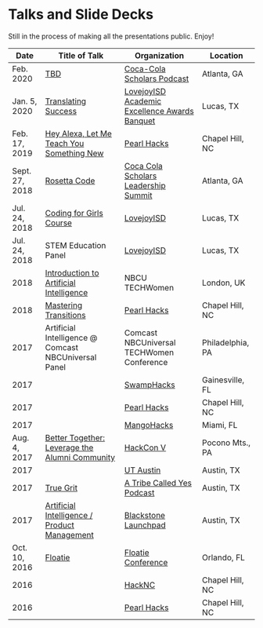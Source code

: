 # Talks and Slide Decks
Still in the process of making all the presentations public. Enjoy!

| Date | Title of Talk | Organization | Location |
|------|---------------|--------------|----------|
| Feb. 2020 | [TBD](https://github.com/madipfaff/talks-and-slide-decks/blob/master/2020) | [Coca-Cola Scholars Podcast](https://www.coca-colascholarsfoundation.org/apply/) | Atlanta, GA |
| Jan. 5, 2020 | [Translating Success](https://github.com/madipfaff/talks-and-slide-decks/blob/master/2020) | [LovejoyISD Academic Excellence Awards Banquet](https://lhs.lovejoyisd.net/) | Lucas, TX |
| Feb. 17, 2019 | [Hey Alexa, Let Me Teach You Something New](https://github.com/madipfaff/talks-and-slide-decks/blob/master/2019/PearlHacks/PearlHacks-AlexaWorkshop.pdf) | [Pearl Hacks](https://pearlhacks.com) | Chapel Hill, NC |
| Sept. 27, 2018 | [Rosetta Code](https://github.com/madipfaff/talks-and-slide-decks/blob/master/2018/CocaColaScholars/Legesher-RosettaCode.pdf) | [Coca Cola Scholars Leadership Summit](https://summit.coca-colascholarsfoundation.org/) | Atlanta, GA |
| Jul. 24, 2018 | [Coding for Girls Course](https://github.com/madipfaff/Talks-And-Decks/tree/master/2018/LovejoyISD) | [LovejoyISD](https://www.lovejoyisd.net/) | Lucas, TX |
| Jul. 24, 2018 | STEM Education Panel | [LovejoyISD](https://www.lovejoyisd.net/) | Lucas, TX |
| 2018 | [Introduction to Artificial Intelligence](https://github.com/madipfaff/Talks-And-Decks/tree/master/2018/NBCUTechWomen) | NBCU TECHWomen | London, UK |
| 2018 | [Mastering Transitions](https://github.com/madipfaff/Talks-And-Decks/tree/master/2018/PearlHacks) | [Pearl Hacks](http://pearlhacks.com/) | Chapel Hill, NC |
| 2017 | Artificial Intelligence @ Comcast NBCUniversal Panel | Comcast NBCUniversal TECHWomen Conference | Philadelphia, PA |
| 2017 | [](https://github.com/madipfaff/Talks-And-Decks/tree/master/2017/SwampHacks) | [SwampHacks](http://swamphacks.com/) | Gainesville, FL |
| 2017 | [](https://github.com/madipfaff/Talks-And-Decks/tree/master/2017/PearlHacks) | [Pearl Hacks](http://pearlhacks.com/) | Chapel Hill, NC |
| 2017 | [](https://github.com/madipfaff/Talks-And-Decks/tree/master/2017/MangoHacks) | [MangoHacks](http://mangohacks.com/) | Miami, FL |
| Aug. 4, 2017 | [Better Together: Leverage the Alumni Community](https://github.com/madipfaff/Talks-And-Decks/tree/master/2017/HackConV) | [HackCon V](https://hackcon.mlh.io/) | Pocono Mts., PA |
| 2017 | [](https://github.com/madipfaff/Talks-And-Decks/tree/master/2017/UTAustin) | [UT Austin](https://www.utexas.edu/) | Austin, TX |
| 2017 | [True Grit](https://github.com/madipfaff/Talks-And-Decks/tree/master/2017/ATribeCalledYes) | [A Tribe Called Yes Podcast](http://atribecalledyes.com/) | Austin, TX |
| 2017 | [Artificial Intelligence / Product Management](https://github.com/madipfaff/Talks-And-Decks/tree/master/2017/BlackstoneLaunchpad) | [Blackstone Launchpad](https://ugs.utexas.edu/blackstone-launchpad) | Austin, TX |
| Oct. 10, 2016 | [Floatie](https://github.com/madipfaff/Talks-And-Decks/tree/master/2016/Floatie) | [Floatie Conference](https://www.hackathon.com/event/floatie---a-tech-community-conference-26785829136) | Orlando, FL |
| 2016 | [](https://github.com/madipfaff/Talks-And-Decks/tree/master/2016/HackNC) | [HackNC](http://hacknc.com/) | Chapel Hill, NC |
| 2016 | [](https://github.com/madipfaff/Talks-And-Decks/tree/master/2016/PearlHacks) | [Pearl Hacks](http://pearlhacks.com/) | Chapel Hill, NC |
